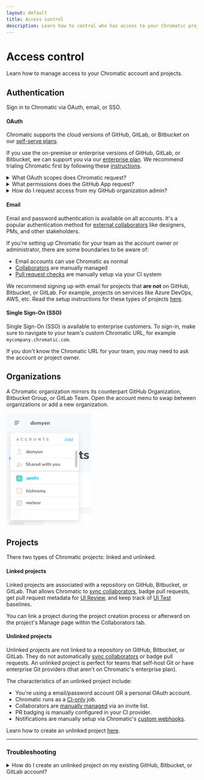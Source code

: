 ```yaml
---
layout: default
title: Access control
description: Learn how to control who has access to your Chromatic project
---
```


# Access control

Learn how to manage access to your Chromatic account and projects.

## Authentication

Sign in to Chromatic via OAuth, email, or SSO.

#### OAuth

Chromatic supports the cloud versions of GitHub, GitLab, or Bitbucket on our [self-serve plans](https://www.chromatic.com/pricing).

If you use the on-premise or enterprise versions of GitHub, GitLab, or Bitbucket, we can support you via our [enterprise plan](https://www.chromatic.com/pricing). We recommend trialing Chromatic first by following these [instructions](setup#demo-chromatic-unlinked).

<details>
    <summary>What OAuth scopes does Chromatic request?</summary>

Depending on your Git provider, Chromatic will request a set of OAuth scopes when you first sign in. Chromatic uses these permissions to enumerate your list of repos, set PR statuses, and retrieve users for assignment to review. Chromatic will never read/write source code.

| Git provider                                                                                                                 | OAuth Scopes                                             |
| ---------------------------------------------------------------------------------------------------------------------------- | -------------------------------------------------------- |
| [GitHub](https://developer.github.com/apps/building-oauth-apps/understanding-scopes-for-oauth-apps/#available-scopes)        | `['user:email', 'read:user', 'read:org', 'repo:status']` |
| [GitLab](https://docs.gitlab.com/ee/user/profile/personal_access_tokens.html#limiting-scopes-of-a-personal-access-token)     | `['api']`                                                |
| [Bitbucket](https://confluence.atlassian.com/bitbucket/oauth-on-bitbucket-cloud-238027431.html#OAuthonBitbucketCloud-Scopes) | `['account', 'repository', 'pullrequest', 'webhook']`    |

</details>

<details>
    <summary>What permissions does the GitHub App request?</summary>

Chromatic's GitHub App enables [UI Review](review) for pull requests. We need additional permissions to access pull request information and add PR checks.

- ✅ Read access to metadata
- ✅ Read and write access to checks and pull requests
- ✅ Read access to organization members (for collaborators)
- 🔒 We do not request access to your code

</details>

<details>
    <summary>How do I request access from my GitHub organization admin?</summary>

Chromatic requests the minimum permissions needed to use the tool. With GitHub, we request permissions for "OAuth" and "GitHub app" respectively. This allows organizations to expand permissions incrementally as they use more features.

If your GitHub organization requires an admin to approve apps, you'll need to request access inside of Chromatic and track their status inside of GitHub (below).

1. **Chromatic OAuth app**: Enables GitHub sign in. Track your access request [here](https://github.com/settings/connections/applications/495b5c3cb5ae140436a0).
2. **Chromatic.com app**: Enables [UI Review](review). Track your access request [here](https://github.com/apps/chromatic-com).

</details>

#### Email

Email and password authentication is available on all accounts. It's a popular authentication method for [external collaborators](collaborators#external-collaborators) like designers, PMs, and other stakeholders.

If you're setting up Chromatic for your team as the account owner or administrator, there are some boundaries to be aware of:

- Email accounts can use Chromatic as normal
- [Collaborators](collaborators) are manually managed
- [Pull request checks](ci#pull-request-checks) are manually setup via your CI system

We recommend signing up with email for projects that **are not** on GitHub, Bitbucket, or GitLab. For example, projects on services like Azure DevOps, AWS, etc. Read the setup instructions for these types of projects [here](setup#demo-chromatic-unlinked).

#### Single Sign-On (SSO)

Single Sign-On (SSO) is available to enterprise customers. To sign-in, make sure to navigate to your team's custom Chromatic URL, for example `mycompany.chromatic.com`.

If you don't know the Chromatic URL for your team, you may need to ask the account or project owner.

## Organizations

A Chromatic organization mirrors its counterpart GitHub Organization, Bitbucket Group, or GitLab Team. Open the account menu to swap between organizations or add a new organization.

![Account menu](img/account-menu.png)

## Projects

There two types of Chromatic projects: linked and unlinked.

#### Linked projects

Linked projects are associated with a repository on GitHub, Bitbucket, or GitLab. That allows Chromatic to [sync collaborators](collaborators#project-collaborators), badge pull requests, get pull request metadata for [UI Review](review), and keep track of [UI Test](test) baselines.

You can link a project during the project creation process or afterward on the project's Manage page within the Collaborators tab.

#### Unlinked projects

Unlinked projects are not linked to a repository on GitHub, Bitbucket, or GitLab. They do not automatically [sync collaborators](collaborators#project-collaborators) or badge pull requests. An unlinked project is perfect for teams that self-host Git or have enterprise Git providers (that aren't on Chromatic's enterprise plan).

The characteristics of an unlinked project include:

- You're using a email/password account OR a personal OAuth account.
- Chromatic runs as a [CI-only](ci) job.
- Collaborators are [manually managed](collaborators#external-collaborators) via an invite list.
- PR badging is manually configured in your CI provider.
- Notifications are manually setup via Chromatic's [custom webhooks](integrations#custom-webhooks).

Learn how to create an unlinked project [here](setup#demo-chromatic-unlinked).

---

### Troubleshooting

<details>
<summary>How do I create an unlinked project on my existing GitHub, Bitbucket, or GitLab account?</summary>

- ❌ You can't create unlinked projects on GitHub org, Bitbucket workspace, or GitLab group connected accounts.
- ✅ You can create unlinked projects on personal GitHub, Bitbucket, or GitLab accounts.
- ✅ You can create unlinked projects on email/password accounts.

If your account is currently connected to a GitHub org, Bitbucket workspace, or GitLab group, you'll need to create a new email/password account to set up an unlinked project. Your teammates can access this account by sharing credentials (for example, with a password manager).

To share billing between an existing connected account and an email/password account, message us via in-app chat.

</details>
